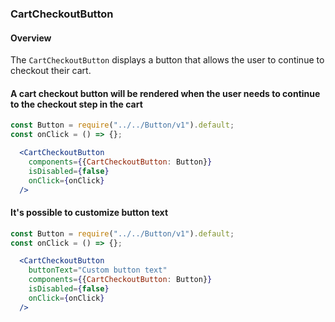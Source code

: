 ### CartCheckoutButton

#### Overview
The `CartCheckoutButton` displays a button that allows the user to continue to checkout their cart.

#### A cart checkout button will be rendered when the user needs to continue to the checkout step in the cart
```jsx
const Button = require("../../Button/v1").default;
const onClick = () => {};

  <CartCheckoutButton
    components={{CartCheckoutButton: Button}}
    isDisabled={false}
    onClick={onClick}
  />
```

#### It's possible to customize button text
```jsx
const Button = require("../../Button/v1").default;
const onClick = () => {};

  <CartCheckoutButton
    buttonText="Custom button text"
    components={{CartCheckoutButton: Button}}
    isDisabled={false}
    onClick={onClick}
  />
```
